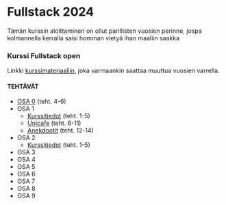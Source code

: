 # Fullstack 2024
Tämän kurssin aloittaminen on ollut parillisten vuosien perinne, jospa kolmannella kerralla saisi homman vietyä ihan maaliin saakka

### Kurssi Fullstack open
Linkki [kurssimateriaaliin](https://fullstackopen.com/), joka varmaankin saattaa muuttua vuosien varrella.

#### TEHTÄVÄT
* [OSA 0](https://github.com/ellikiiski/Fullstack-2024/tree/main/Osa%200) (teht. 4-6)
* OSA 1
  * [Kurssitiedot](https://github.com/ellikiiski/Fullstack-2024/tree/main/Osa%201/Kurssitiedot) (teht. 1-5)
  * [Unicafe](https://github.com/ellikiiski/Fullstack-2024/tree/main/Osa%201/Unicafe) (teht. 6-11)
  * [Anekdootit](https://github.com/ellikiiski/Fullstack-2024/tree/main/Osa%201/Anekdootit) (teht. 12-14)
* OSA 2
  * [Kurssitiedot](https://github.com/ellikiiski/Fullstack-2024/tree/main/Osa%202/Kurssitiedot) (teht. 1-5)
* OSA 3
* OSA 4
* OSA 5
* OSA 6
* OSA 7
* OSA 8
* OSA 9


